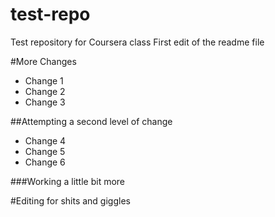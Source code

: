 # test-repo
Test repository for Coursera class
First edit of the readme file

#More Changes

* Change 1
* Change 2
* Change 3

##Attempting a second level of change

* Change 4
* Change 5
* Change 6

###Working a little bit more

#Editing for shits and giggles

